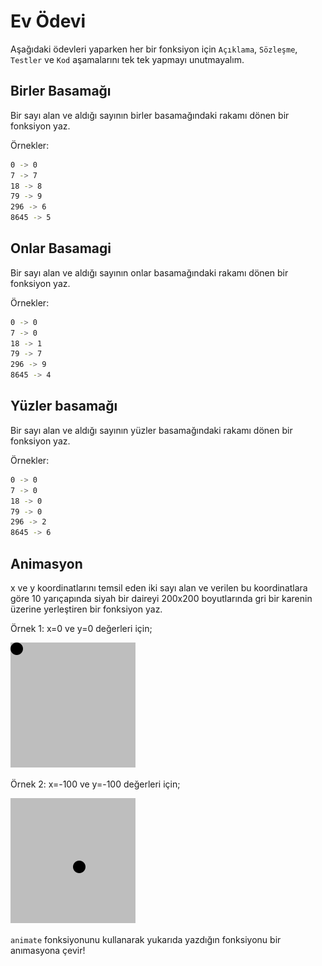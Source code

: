 # Ev Ödevi

Aşağıdaki ödevleri yaparken her bir fonksiyon için `Açıklama`, `Sözleşme`, `Testler` ve `Kod` aşamalarını tek tek yapmayı unutmayalım.

## Birler Basamağı

Bir sayı alan ve aldığı sayının birler basamağındaki rakamı dönen bir fonksiyon yaz.

Örnekler:
```bash
0 -> 0
7 -> 7
18 -> 8
79 -> 9
296 -> 6
8645 -> 5
```

## Onlar Basamagi

Bir sayı alan ve aldığı sayının onlar basamağındaki rakamı dönen bir fonksiyon yaz.

Örnekler:
```bash
0 -> 0
7 -> 0
18 -> 1
79 -> 7
296 -> 9
8645 -> 4
```
## Yüzler basamağı

Bir sayı alan ve aldığı sayının yüzler basamağındaki rakamı dönen bir fonksiyon yaz.

Örnekler:
```bash
0 -> 0
7 -> 0
18 -> 0
79 -> 0
296 -> 2
8645 -> 6
```

## Animasyon

x ve y koordinatlarını temsil eden iki sayı alan ve verilen bu koordinatlara göre 10 yarıçapında siyah bir daireyi 200x200 boyutlarında gri bir karenin üzerine yerleştiren bir fonksiyon yaz.

Örnek 1: x=0 ve y=0 değerleri için;

![x=0, y=0](../images/chapter_2_homework.png)

Örnek 2: x=-100 ve y=-100 değerleri için;

![x=100, y=100](../images/chapter_2_homework_100_100.png)

`animate` fonksiyonunu kullanarak yukarıda yazdığın fonksiyonu bir anımasyona çevir!